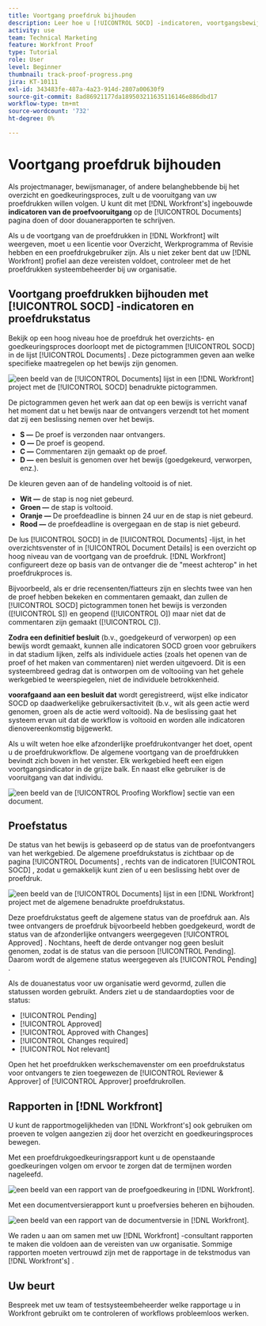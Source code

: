 ```yaml
---
title: Voortgang proefdruk bijhouden
description: Leer hoe u [!UICONTROL SOCD] -indicatoren, voortgangsbewijzen en rapporten kunt gebruiken om de voortgang van een proefdruk in  [!DNL  Workfront] bij te houden.
activity: use
team: Technical Marketing
feature: Workfront Proof
type: Tutorial
role: User
level: Beginner
thumbnail: track-proof-progress.png
jira: KT-10111
exl-id: 343483fe-487a-4a23-914d-2807a00630f9
source-git-commit: 8ad86921177da189503211635116146e886dbd17
workflow-type: tm+mt
source-wordcount: '732'
ht-degree: 0%

---
```


# Voortgang proefdruk bijhouden

Als projectmanager, bewijsmanager, of andere belanghebbende bij het overzicht en goedkeuringsproces, zult u de vooruitgang van uw proefdrukken willen volgen. U kunt dit met [!DNL Workfront's] ingebouwde **indicatoren van de proefvooruitgang** op de [!UICONTROL Documents] pagina doen of door douanerapporten te schrijven.

Als u de voortgang van de proefdrukken in [!DNL Workfront] wilt weergeven, moet u een licentie voor Overzicht, Werkprogramma of Revisie hebben en een proefdrukgebruiker zijn. Als u niet zeker bent dat uw [!DNL Workfront] profiel aan deze vereisten voldoet, controleer met de het proefdrukken systeembeheerder bij uw organisatie.

## Voortgang proefdrukken bijhouden met [!UICONTROL SOCD] -indicatoren en proefdrukstatus

Bekijk op een hoog niveau hoe de proefdruk het overzichts- en goedkeuringsproces doorloopt met de pictogrammen [!UICONTROL SOCD] in de lijst [!UICONTROL Documents] . Deze pictogrammen geven aan welke specifieke maatregelen op het bewijs zijn genomen.

![ een beeld van de [!UICONTROL Documents] lijst in een [!DNL  Workfront] project met de [!UICONTROL SOCD] benadrukte pictogrammen.](assets/manage-proofs-socd.png)

De pictogrammen geven het werk aan dat op een bewijs is verricht vanaf het moment dat u het bewijs naar de ontvangers verzendt tot het moment dat zij een beslissing nemen over het bewijs.

* **S —** De proef is verzonden naar ontvangers.
* **O —** De proef is geopend.
* **C —** Commentaren zijn gemaakt op de proef.
* **D —** een besluit is genomen over het bewijs (goedgekeurd, verworpen, enz.).

De kleuren geven aan of de handeling voltooid is of niet.

* **Wit —** de stap is nog niet gebeurd.
* **Groen —** de stap is voltooid.
* **Oranje —** De proefdeadline is binnen 24 uur en de stap is niet gebeurd.
* **Rood —** de proefdeadline is overgegaan en de stap is niet gebeurd.

De lus [!UICONTROL SOCD] in de [!UICONTROL Documents] -lijst, in het overzichtsvenster of in [!UICONTROL Document Details] is een overzicht op hoog niveau van de voortgang van de proefdruk. [!DNL Workfront] configureert deze op basis van de ontvanger die de &quot;meest achterop&quot; in het proefdrukproces is.

Bijvoorbeeld, als er drie recensenten/fiatteurs zijn en slechts twee van hen de proef hebben bekeken en commentaren gemaakt, dan zullen de [!UICONTROL SOCD] pictogrammen tonen het bewijs is verzonden ([!UICONTROL S]) en geopend ([!UICONTROL O]) maar niet dat de commentaren zijn gemaakt ([!UICONTROL C]).

**Zodra een definitief besluit** (b.v., goedgekeurd of verworpen) op een bewijs wordt gemaakt, kunnen alle indicatoren SOCD groen voor gebruikers in dat stadium lijken, zelfs als individuele acties (zoals het openen van de proef of het maken van commentaren) niet werden uitgevoerd. Dit is een systeembreed gedrag dat is ontworpen om de voltooiing van het gehele werkgebied te weerspiegelen, niet de individuele betrokkenheid.

**voorafgaand aan een besluit dat** wordt geregistreerd, wijst elke indicator SOCD op daadwerkelijke gebruikersactiviteit (b.v., wit als geen actie werd genomen, groen als de actie werd voltooid). Na de beslissing gaat het systeem ervan uit dat de workflow is voltooid en worden alle indicatoren dienovereenkomstig bijgewerkt.

Als u wilt weten hoe elke afzonderlijke proefdrukontvanger het doet, opent u de proefdrukworkflow. De algemene voortgang van de proefdrukken bevindt zich boven in het venster. Elk werkgebied heeft een eigen voortgangsindicator in de grijze balk.  En naast elke gebruiker is de vooruitgang van dat individu.

![ een beeld van de [!UICONTROL Proofing Workflow] sectie van een document.](assets/manage-proofs-socd-in-proofing-workflow-window.png)

## Proefstatus

De status van het bewijs is gebaseerd op de status van de proefontvangers van het werkgebied. De algemene proefdrukstatus is zichtbaar op de pagina [!UICONTROL Documents] , rechts van de indicatoren [!UICONTROL SOCD] , zodat u gemakkelijk kunt zien of u een beslissing hebt over de proefdruk.

![ een beeld van de [!UICONTROL Documents] lijst in een [!DNL  Workfront] project met de algemene benadrukte proefdrukstatus.](assets/manage-proofs-overall-status.png)

Deze proefdrukstatus geeft de algemene status van de proefdruk aan. Als twee ontvangers de proefdruk bijvoorbeeld hebben goedgekeurd, wordt de status van de afzonderlijke ontvangers weergegeven [!UICONTROL Approved] . Nochtans, heeft de derde ontvanger nog geen besluit genomen, zodat is de status van die persoon [!UICONTROL Pending]. Daarom wordt de algemene status weergegeven als [!UICONTROL Pending] .

Als de douanestatus voor uw organisatie werd gevormd, zullen die statussen worden gebruikt. Anders ziet u de standaardopties voor de status:

* [!UICONTROL Pending]
* [!UICONTROL Approved]
* [!UICONTROL Approved with Changes]
* [!UICONTROL Changes required]
* [!UICONTROL Not relevant]

Open het het proefdrukken werkschemavenster om een proefdrukstatus voor ontvangers te zien toegewezen de [!UICONTROL Reviewer & Approver] of [!UICONTROL Approver] proefdrukrollen.

## Rapporten in [!DNL Workfront]

U kunt de rapportmogelijkheden van [!DNL Workfront's] ook gebruiken om proeven te volgen aangezien zij door het overzicht en goedkeuringsproces bewegen.

Met een proefdrukgoedkeuringsrapport kunt u de openstaande goedkeuringen volgen om ervoor te zorgen dat de termijnen worden nageleefd.

![ een beeld van een rapport van de proefgoedkeuring in [!DNL  Workfront].](assets/proof-approval-report.png)

Met een documentversierapport kunt u proefversies beheren en bijhouden.

![ een beeld van een rapport van de documentversie in [!DNL  Workfront].](assets/document-version-report.png)

We raden u aan om samen met uw [!DNL Workfront] -consultant rapporten te maken die voldoen aan de vereisten van uw organisatie. Sommige rapporten moeten vertrouwd zijn met de rapportage in de tekstmodus van [!DNL Workfront's] .

## Uw beurt

Bespreek met uw team of testsysteembeheerder welke rapportage u in Workfront gebruikt om te controleren of workflows probleemloos werken.

<!--
### Learn more
* Learn to create reports in [!DNL Workfront] with the Basic Report Creation course.
* View progress and status of a proof
* View activity on a proof within [!DNL Workfront]
-->
